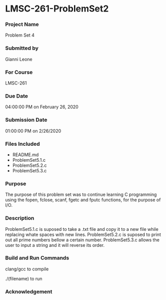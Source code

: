 # LMSC-261-ProblemSet2
 
### Project Name

Problem Set 4

### Submitted by

Gianni Leone

### For Course

LMSC-261

### Due Date

04:00:00 PM on February 26, 2020	

### Submission Date

01:00:00 PM on 2/26/2020

### Files Included

-   README.md
-   ProblemSet5.1.c
-   ProblemSet5.2.c
-   ProblemSet5.3.c

### Purpose

The purpose of this problem set was to continue learning C programming using the fopen, fclose, scanf, fgetc and fputc functions, for the purpose of I/O.

### Description

ProblemSet5.1.c is suposed to take a .txt file and copy it to a new file while replacing whate spaces with new lines. ProblemSet5.2.c is suposed to print out all prime numbers bellow a certain number.
ProblemSet5.3.c allows the user to input a string and it will reverse its order.

### Build and Run Commands

clang/gcc to compile 

./(filename) to run

### Acknowledgement

